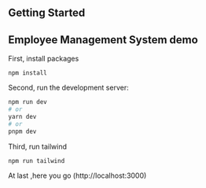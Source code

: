 
## Getting Started

## Employee Management System demo

First, install packages
```
npm install
```
Second, run the development server:

```bash
npm run dev
# or
yarn dev
# or
pnpm dev
```


Third, run tailwind
```
npm run tailwind
```
At last ,here you go
(http://localhost:3000)
